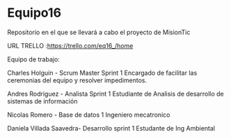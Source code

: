 # Equipo16
Repositorio en el que se llevará a cabo el proyecto de MisionTic

URL TRELLO :https://trello.com/eq16_/home 



Equipo de trabajo:

Charles Holguín - Scrum Master Sprint 1
Encargado de facilitar las ceremonias del equipo y resolver impedimentos.

Andres Rodriguez - Analista Sprint 1 
Estudiante de Analisis de desarrollo de sistemas de información

Nicolas Romero - Base de datos 1
Ingeniero mecatronico

Daniela Villada Saavedra- Desarrollo sprint 1
Estudante de Ing Ambiental 